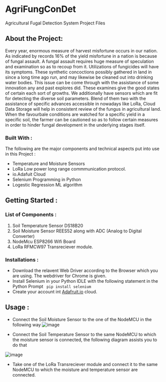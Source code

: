 # AgriFungConDet
Agricultural Fugal Detection System Project Files
## About the Project:
Every year, enormous measure of harvest misfortune occurs in our nation. As indicated by records 16% of the yield misfortune in a nation is because of fungal assault. A fungal
assault requires huge measure of speculation and examination so as to recoup from it. Utilizations of fungicides will have its symptoms. These synthetic concoctions possibly gathered in land in since a long time ago run, and may likewise be cleaned out into drinking water bodies. This issue can be come through with the assistance of some innovation any and past explores did. These examines give the good states of certain each sort of growths. We additionally have sensors which are fit for detecting the diverse soil parameters. Blend of them two with the assistance of specific advances accessible in nowadays like LoRa, Cloud Data Storage will help in consistent review of the fungus in agricultural land. When the favourbale conditions are watched for a specific yield in a specific soil, the farmer can be cautioned so as to follow certain measures in order to hinder fungal development in the underlying stages itself. 

### Built With :
The following are the major components and technical aspects put into use in this Project :
- Temperature and Moisture Sensors 
- LoRa Low power long range commmunication protocol.
- io.Adafuit Cloud
- Selenium Programming in Python 
- Logestic Regression ML algorithm

## Getting Started :
### List of Components :
1. Soil Temperature Sensor DS18B20
2. Soil Moisture Sensor REES52 along with ADC (Analog to Digital Converter)
3. NodeMcu ESP8266 Wifi Board
4. LoRa RFMCW97 Transreciever module.

### Installations :
* Download the relavent Web Driver according to the Browser which you are using. The webdriver for Chrome is given. 
* Install Selenium in your Python IDLE with the following statement in the Python Prompt
           ``` pip install selenium```
* Create your account int [Adafruit.io](https://io.adafruit.com/) cloud.

## Usage :
- Connect the Soil Moisture Sensor to the one of the NodeMCU in the following way
![image](https://user-images.githubusercontent.com/69643168/125249502-ee306e80-e312-11eb-8037-a09ad04bf99a.png)

- Connect the Soil Temperature Sensor to the same NodeMCU to which the moisture sensor is connected, the following diagram assists you to do that

![image](https://user-images.githubusercontent.com/69643168/131065990-b982cdbe-7c41-471b-90c5-9b37cae85639.png)

- Take one of the LoRa Transreciever module and connect it to the same NodeMCU to which the moisture and temperature sensor are connected.


